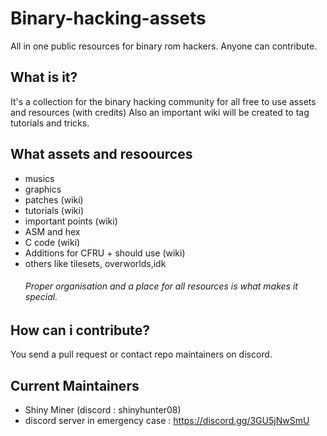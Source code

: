 # Binary-hacking-assets
All in one public resources for binary rom hackers. Anyone can contribute.
## What is it?
It's a collection for the binary hacking community for all free to use assets and resources (with credits) Also an important wiki will be created to tag tutorials and tricks.

## What assets and resoources
- musics
- graphics
- patches (wiki)
- tutorials (wiki)
- important points (wiki)
- ASM and hex
- C code (wiki)
- Additions for CFRU + should use (wiki)
- others like tilesets, overworlds,idk
  ###### Proper organisation and a place for all resources is what makes it special.

## How can i contribute?
You send a pull request or contact repo maintainers on discord.

## Current Maintainers 
- Shiny Miner (discord : shinyhunter08)
- discord server in emergency case : https://discord.gg/3GU5jNwSmU
